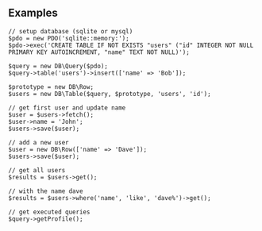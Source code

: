 ## Examples

	// setup database (sqlite or mysql)
	$pdo = new PDO('sqlite::memory:');
	$pdo->exec('CREATE TABLE IF NOT EXISTS "users" ("id" INTEGER NOT NULL PRIMARY KEY AUTOINCREMENT, "name" TEXT NOT NULL)');

	$query = new DB\Query($pdo);
	$query->table('users')->insert(['name' => 'Bob']);

	$prototype = new DB\Row;
	$users = new DB\Table($query, $prototype, 'users', 'id');

	// get first user and update name
	$user = $users->fetch();
	$user->name = 'John';
	$users->save($user);

	// add a new user
	$user = new DB\Row(['name' => 'Dave']);
	$users->save($user);

	// get all users
	$results = $users->get();

	// with the name dave
	$results = $users->where('name', 'like', 'dave%')->get();

	// get executed queries
	$query->getProfile();
